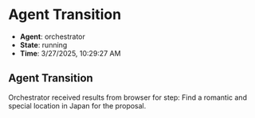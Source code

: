 # Agent Transition

- **Agent**: orchestrator
- **State**: running
- **Time**: 3/27/2025, 10:29:27 AM

## Agent Transition

Orchestrator received results from browser for step: Find a romantic and special location in Japan for the proposal.

